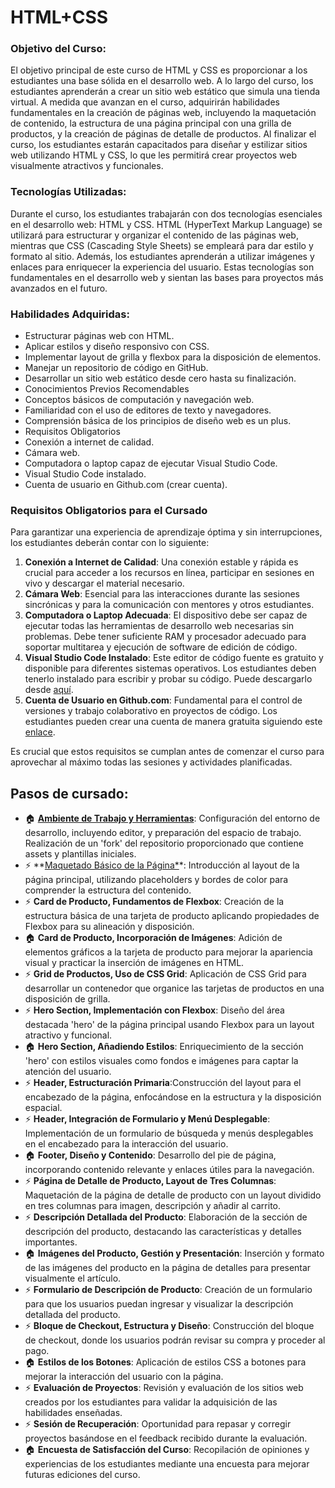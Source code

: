 # HTML+CSS

### Objetivo del Curso:

El objetivo principal de este curso de HTML y CSS es proporcionar a los estudiantes una base sólida en el desarrollo web. A lo largo del curso, los estudiantes aprenderán a crear un sitio web estático que simula una tienda virtual. A medida que avanzan en el curso, adquirirán habilidades fundamentales en la creación de páginas web, incluyendo la maquetación de contenido, la estructura de una página principal con una grilla de productos, y la creación de páginas de detalle de productos. Al finalizar el curso, los estudiantes estarán capacitados para diseñar y estilizar sitios web utilizando HTML y CSS, lo que les permitirá crear proyectos web visualmente atractivos y funcionales.

### Tecnologías Utilizadas:

Durante el curso, los estudiantes trabajarán con dos tecnologías esenciales en el desarrollo web: HTML y CSS. HTML (HyperText Markup Language) se utilizará para estructurar y organizar el contenido de las páginas web, mientras que CSS (Cascading Style Sheets) se empleará para dar estilo y formato al sitio. Además, los estudiantes aprenderán a utilizar imágenes y enlaces para enriquecer la experiencia del usuario. Estas tecnologías son fundamentales en el desarrollo web y sientan las bases para proyectos más avanzados en el futuro.

### Habilidades Adquiridas:

- Estructurar páginas web con HTML.
- Aplicar estilos y diseño responsivo con CSS.
- Implementar layout de grilla y flexbox para la disposición de elementos.
- Manejar un repositorio de código en GitHub.
- Desarrollar un sitio web estático desde cero hasta su finalización.
- Conocimientos Previos Recomendables
- Conceptos básicos de computación y navegación web.
- Familiaridad con el uso de editores de texto y navegadores.
- Comprensión básica de los principios de diseño web es un plus.
- Requisitos Obligatorios
- Conexión a internet de calidad.
- Cámara web.
- Computadora o laptop capaz de ejecutar Visual Studio Code.
- Visual Studio Code instalado.
- Cuenta de usuario en Github.com (crear cuenta).

### Requisitos Obligatorios para el Cursado

Para garantizar una experiencia de aprendizaje óptima y sin interrupciones, los estudiantes deberán contar con lo siguiente:

1. **Conexión a Internet de Calidad**: Una conexión estable y rápida es crucial para acceder a los recursos en línea, participar en sesiones en vivo y descargar el material necesario.
2. **Cámara Web**: Esencial para las interacciones durante las sesiones sincrónicas y para la comunicación con mentores y otros estudiantes.
3. **Computadora o Laptop Adecuada**: El dispositivo debe ser capaz de ejecutar todas las herramientas de desarrollo web necesarias sin problemas. Debe tener suficiente RAM y procesador adecuado para soportar multitarea y ejecución de software de edición de código.
4. **Visual Studio Code Instalado**: Este editor de código fuente es gratuito y disponible para diferentes sistemas operativos. Los estudiantes deben tenerlo instalado para escribir y probar su código. Puede descargarlo desde [aquí](https://code.visualstudio.com/Download).
5. **Cuenta de Usuario en Github.com**: Fundamental para el control de versiones y trabajo colaborativo en proyectos de código. Los estudiantes pueden crear una cuenta de manera gratuita siguiendo este [enlace](https://github.com/signup).

Es crucial que estos requisitos se cumplan antes de comenzar el curso para aprovechar al máximo todas las sesiones y actividades planificadas.

## Pasos de cursado:

- 🏠 **[Ambiente de Trabajo y Herramientas](./workspace_and_tools.es.md)**: Configuración del entorno de desarrollo, incluyendo editor, y preparación del espacio de trabajo. Realización de un 'fork' del repositorio proporcionado que contiene assets y plantillas iniciales.
- ⚡ **[Maquetado Básico de la Página*](./basic_page_layout.es.md)*: Introducción al layout de la página principal, utilizando placeholders y bordes de color para comprender la estructura del contenido.
- ⚡ **Card de Producto, Fundamentos de Flexbox**: Creación de la estructura básica de una tarjeta de producto aplicando propiedades de Flexbox para su alineación y disposición.
- 🏠 **Card de Producto, Incorporación de Imágenes**: Adición de elementos gráficos a la tarjeta de producto para mejorar la apariencia visual y practicar la inserción de imágenes en HTML.
- ⚡ **Grid de Productos, Uso de CSS Grid**: Aplicación de CSS Grid para desarrollar un contenedor que organice las tarjetas de productos en una disposición de grilla.
- ⚡ **Hero Section, Implementación con Flexbox**: Diseño del área destacada 'hero' de la página principal usando Flexbox para un layout atractivo y funcional.
- 🏠 **Hero Section, Añadiendo Estilos**: Enriquecimiento de la sección 'hero' con estilos visuales como fondos e imágenes para captar la atención del usuario.
- ⚡ **Header, Estructuración Primaria**:Construcción del layout para el encabezado de la página, enfocándose en la estructura y la disposición espacial.
- ⚡ **Header, Integración de Formulario y Menú Desplegable**: Implementación de un formulario de búsqueda y menús desplegables en el encabezado para la interacción del usuario.
- 🏠 **Footer, Diseño y Contenido**: Desarrollo del pie de página, incorporando contenido relevante y enlaces útiles para la navegación.
- ⚡ **Página de Detalle de Producto, Layout de Tres Columnas**: Maquetación de la página de detalle de producto con un layout dividido en tres columnas para imagen, descripción y añadir al carrito.
- ⚡ **Descripción Detallada del Producto**: Elaboración de la sección de descripción del producto, destacando las características y detalles importantes.
- 🏠 **Imágenes del Producto, Gestión y Presentación**: Inserción y formato de las imágenes del producto en la página de detalles para presentar visualmente el artículo.
- ⚡ **Formulario de Descripción de Producto**: Creación de un formulario para que los usuarios puedan ingresar y visualizar la descripción detallada del producto.
- ⚡ **Bloque de Checkout, Estructura y Diseño**: Construcción del bloque de checkout, donde los usuarios podrán revisar su compra y proceder al pago.
- 🏠 **Estilos de los Botones**: Aplicación de estilos CSS a botones para mejorar la interacción del usuario con la página.
- ⚡ **Evaluación de Proyectos**: Revisión y evaluación de los sitios web creados por los estudiantes para validar la adquisición de las habilidades enseñadas.
- ⚡ **Sesión de Recuperación**: Oportunidad para repasar y corregir proyectos basándose en el feedback recibido durante la evaluación.
- 🏠 **Encuesta de Satisfacción del Curso**: Recopilación de opiniones y experiencias de los estudiantes mediante una encuesta para mejorar futuras ediciones del curso.
